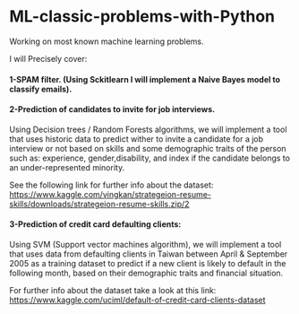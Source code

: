 # ML-classic-problems-with-Python

Working on most known machine learning problems. 

I will Precisely cover:

#### 1-SPAM filter. (Using Sckitlearn I will implement a Naive Bayes model to classify emails).

#### 2-Prediction of candidates to invite for job interviews. 
Using Decision trees / Random Forests algorithms, we will implement a tool that uses historic data to predict wither to invite a candidate for a job interview or not based on skills and some demographic traits of the person such as: experience, gender,disability, and index if the candidate belongs to an under-represented minority.

See the following link for further info about the dataset: https://www.kaggle.com/vingkan/strategeion-resume-skills/downloads/strategeion-resume-skills.zip/2 

#### 3-Prediction of credit card defaulting clients: 
Using SVM (Support vector machines algorithm), we will implement a tool that uses data from defaulting clients in Taiwan between April & September 2005 as a training dataset to predict if a new client is likely to default in the following month, based on their demographic traits and financial situation. 

For further info about the dataset take a look at this link: https://www.kaggle.com/uciml/default-of-credit-card-clients-dataset

